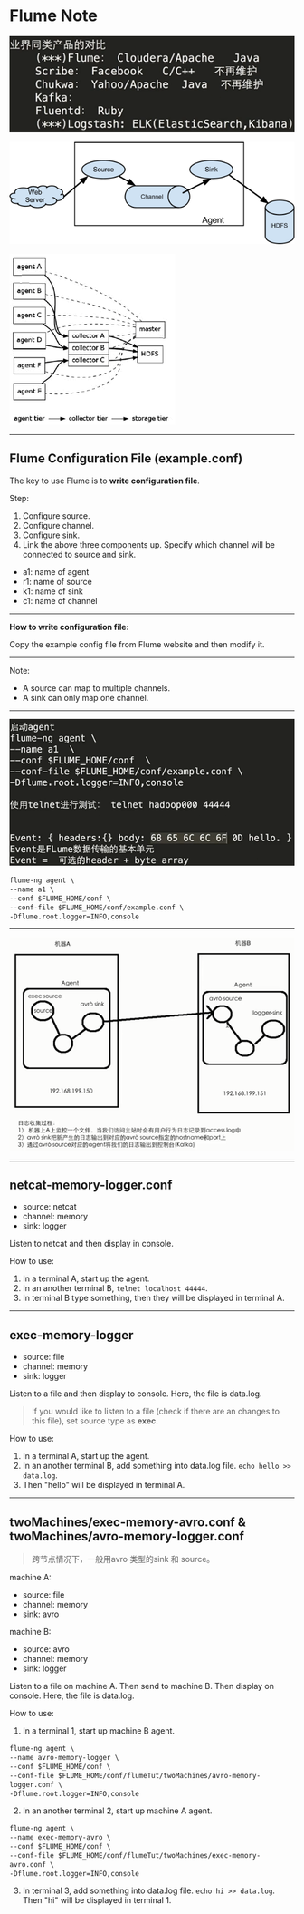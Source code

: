 # Flume Note

![comparison-of-similar-products-in-industry.png](img/comparison-of-similar-products-in-industry.png)

![flume-architecture.png](img/flume-architecture.png)

![flume-architecture-2.png](img/flume-architecture-2.png)

--- 

## Flume Configuration File (example.conf)

The key to use Flume is to **write configuration file**.

Step:

 1. Configure source.
 2. Configure channel.
 3. Configure sink.
 4. Link the above three components up. Specify which channel will be connected to source and sink.

- a1: name of agent
- r1: name of source
- k1: name of sink
- c1: name of channel

---

**How to write configuration file:**

Copy the example config file from Flume website and then modify it.

---

Note:

- A source can map to multiple channels.
- A sink can only map one channel.

---

![start-up-agent.png](img/start-up-agent.png)

```
flume-ng agent \
--name a1 \
--conf $FLUME_HOME/conf \
--conf-file $FLUME_HOME/conf/example.conf \
-Dflume.root.logger=INFO,console
```

---

![two-machines-flume-architecture.png](img/two-machines-flume-architecture.png)

--- 

## netcat-memory-logger.conf

- source: netcat 
- channel: memory 
- sink: logger 

Listen to netcat and then display in console. 

How to use: 

1. In a terminal A, start up the agent. 
2. In an another terminal B, `telnet localhost 44444`.
3. In terminal B type something, then they will be displayed in terminal A.

--- 

## exec-memory-logger

- source: file 
- channel: memory 
- sink: logger 

Listen to a file and then display to console. Here, the file is data.log.

> If you would like to listen to a file (check if there are an changes to this file), set source type as **exec**.

How to use: 

1. In a terminal A, start up the agent. 
2. In an another terminal B, add something into data.log file. `echo hello >> data.log`.
3. Then "hello" will be displayed in terminal A. 

--- 

## twoMachines/exec-memory-avro.conf & twoMachines/avro-memory-logger.conf

> 跨节点情况下，一般用avro 类型的sink 和 source。

machine A:

- source: file   
- channel: memory 
- sink: avro 

machine B:

- source: avro   
- channel: memory 
- sink: logger 


Listen to a file on machine A. Then send to machine B. Then display on console. Here, the file is data.log.

How to use: 

1. In a terminal 1, start up machine B agent. 

```
flume-ng agent \
--name avro-memory-logger \
--conf $FLUME_HOME/conf \
--conf-file $FLUME_HOME/conf/flumeTut/twoMachines/avro-memory-logger.conf \
-Dflume.root.logger=INFO,console
```

2. In an another terminal 2, start up machine A agent. 

```
flume-ng agent \
--name exec-memory-avro \
--conf $FLUME_HOME/conf \
--conf-file $FLUME_HOME/conf/flumeTut/twoMachines/exec-memory-avro.conf \
-Dflume.root.logger=INFO,console
```

3. In terminal 3,  add something into data.log file. `echo hi >> data.log`. Then "hi" will be displayed in terminal 1. 




